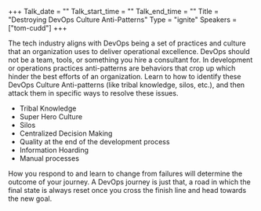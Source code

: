 +++
Talk_date = ""
Talk_start_time = ""
Talk_end_time = ""
Title = "Destroying DevOps Culture Anti-Patterns"
Type = "ignite"
Speakers = ["tom-cudd"]
+++

The tech industry aligns with DevOps being a set of practices and culture that an organization uses to deliver operational excellence. DevOps should not be a team, tools, or something you hire a consultant for. In development or operations practices anti-patterns are behaviors that crop up which hinder the best efforts of an organization. Learn to how to identify these DevOps Culture Anti-patterns (like tribal knowledge, silos, etc.), and then attack them in specific ways to resolve these issues.

* Tribal Knowledge
* Super Hero Culture
* Silos
* Centralized Decision Making
* Quality at the end of the development process
* Information Hoarding
* Manual processes

How you respond to and learn to change from failures will determine the outcome of your journey. A DevOps journey is just that, a road in which the final state is always reset once you cross the finish line and head towards the new goal.